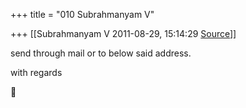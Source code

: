 +++
title = "010 Subrahmanyam V"

+++
[[Subrahmanyam V	2011-08-29, 15:14:29 [Source](https://groups.google.com/g/bvparishat/c/UU2Fsgg9SEY)]]



send through mail or to below said address.  
  
with regards



